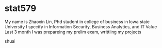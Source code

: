 # stat579

My name is Zhaoxin Lin, Phd student in college of business in Iowa state University 
I specify in Information Security, Business Analytics, and IT Value
Last 3 month I was prepareing my prelim exam, writtiing my projects


shuai

